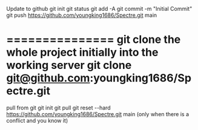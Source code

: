 Update to github
git init
git status
git add -A
git commit -m "Initial Commit"
git push https://github.com/youngking1686/Spectre.git main

===============
git clone the whole project initially into the working server
git clone git@github.com:youngking1686/Spectre.git
===============
pull from git
git init
git pull 
git reset --hard https://github.com/youngking1686/Spectre.git main (only when there is a conflict and you know it)